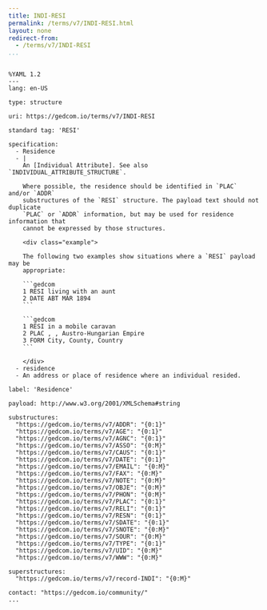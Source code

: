 ```yaml
---
title: INDI-RESI
permalink: /terms/v7/INDI-RESI.html
layout: none
redirect-from:
  - /terms/v7/INDI-RESI
...
```


```

%YAML 1.2
---
lang: en-US

type: structure

uri: https://gedcom.io/terms/v7/INDI-RESI

standard tag: 'RESI'

specification:
  - Residence
  - |
    An [Individual Attribute]. See also `INDIVIDUAL_ATTRIBUTE_STRUCTURE`.
    
    Where possible, the residence should be identified in `PLAC` and/or `ADDR`
    substructures of the `RESI` structure. The payload text should not duplicate
    `PLAC` or `ADDR` information, but may be used for residence information that
    cannot be expressed by those structures.
    
    <div class="example">
    
    The following two examples show situations where a `RESI` payload may be
    appropriate:
    
    ```gedcom
    1 RESI living with an aunt
    2 DATE ABT MAR 1894
    ```
    
    ```gedcom
    1 RESI in a mobile caravan
    2 PLAC , , Austro-Hungarian Empire
    3 FORM City, County, Country
    ```
    
    </div>
  - residence
  - An address or place of residence where an individual resided.

label: 'Residence'

payload: http://www.w3.org/2001/XMLSchema#string

substructures:
  "https://gedcom.io/terms/v7/ADDR": "{0:1}"
  "https://gedcom.io/terms/v7/AGE": "{0:1}"
  "https://gedcom.io/terms/v7/AGNC": "{0:1}"
  "https://gedcom.io/terms/v7/ASSO": "{0:M}"
  "https://gedcom.io/terms/v7/CAUS": "{0:1}"
  "https://gedcom.io/terms/v7/DATE": "{0:1}"
  "https://gedcom.io/terms/v7/EMAIL": "{0:M}"
  "https://gedcom.io/terms/v7/FAX": "{0:M}"
  "https://gedcom.io/terms/v7/NOTE": "{0:M}"
  "https://gedcom.io/terms/v7/OBJE": "{0:M}"
  "https://gedcom.io/terms/v7/PHON": "{0:M}"
  "https://gedcom.io/terms/v7/PLAC": "{0:1}"
  "https://gedcom.io/terms/v7/RELI": "{0:1}"
  "https://gedcom.io/terms/v7/RESN": "{0:1}"
  "https://gedcom.io/terms/v7/SDATE": "{0:1}"
  "https://gedcom.io/terms/v7/SNOTE": "{0:M}"
  "https://gedcom.io/terms/v7/SOUR": "{0:M}"
  "https://gedcom.io/terms/v7/TYPE": "{0:1}"
  "https://gedcom.io/terms/v7/UID": "{0:M}"
  "https://gedcom.io/terms/v7/WWW": "{0:M}"

superstructures:
  "https://gedcom.io/terms/v7/record-INDI": "{0:M}"

contact: "https://gedcom.io/community/"
...

```
